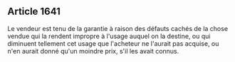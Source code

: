 Article 1641
----
Le vendeur est tenu de la garantie à raison des défauts cachés de la chose
vendue qui la rendent impropre à l'usage auquel on la destine, ou qui diminuent
tellement cet usage que l'acheteur ne l'aurait pas acquise, ou n'en aurait donné
qu'un moindre prix, s'il les avait connus.
